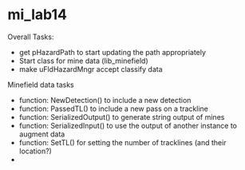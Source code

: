 mi_lab14
========

Overall Tasks:

 - get pHazardPath to start updating the path appropriately
 - Start class for mine data (lib_minefield)
 - make uFldHazardMngr accept classify data



Minefield data tasks
 - function: NewDetection() to include a new detection
 - function: PassedTL() to include a new pass on a trackline
 - function: SerializedOutput() to generate string output of mines
 - function: SerializedInput() to use the output of another instance to augment data
 - function: SetTL() for setting the number of tracklines (and their location?)
 - 